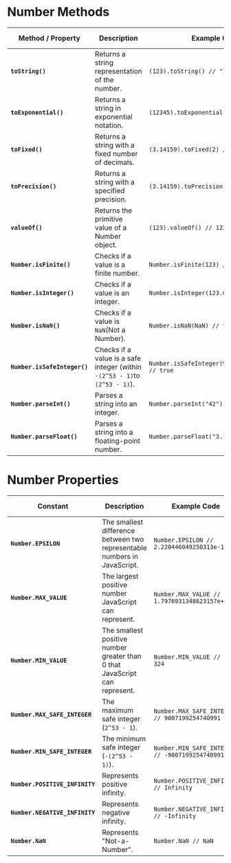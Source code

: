 
# Number Methods

| Method / Property                    | Description                                                                    | Example Code                                       | Changes Original?  |
| ------------------------------------ | ------------------------------------------------------------------------------ | -------------------------------------------------- | ------------------ |
| **`toString()`**             | Returns a string representation of the number.                                 | `(123).toString() // "123"`                      | ❌ Returns string  |
| **`toExponential()`**        | Returns a string in exponential notation.                                      | `(12345).toExponential(2) // "1.23e+4"`          | ❌ Returns string  |
| **`toFixed()`**              | Returns a string with a fixed number of decimals.                              | `(3.14159).toFixed(2) // "3.14"`                 | ❌ Returns string  |
| **`toPrecision()`**          | Returns a string with a specified precision.                                   | `(3.14159).toPrecision(3) // "3.14"`             | ❌ Returns string  |
| **`valueOf()`**              | Returns the primitive value of a Number object.                                | `(123).valueOf() // 123`                         | ❌ Returns number  |
| **`Number.isFinite()`**      | Checks if a value is a finite number.                                          | `Number.isFinite(123) // true`                   | ❌ Returns boolean |
| **`Number.isInteger()`**     | Checks if a value is an integer.                                               | `Number.isInteger(123.0) // true`                | ❌ Returns boolean |
| **`Number.isNaN()`**         | Checks if a value is `NaN`(Not a Number).                                    | `Number.isNaN(NaN) // true`                      | ❌ Returns boolean |
| **`Number.isSafeInteger()`** | Checks if a value is a safe integer (within `-(2^53 - 1)`to `(2^53 - 1)`). | `Number.isSafeInteger(9007199254740991) // true` | ❌ Returns boolean |
| **`Number.parseInt()`**      | Parses a string into an integer.                                               | `Number.parseInt("42") // 42`                    | ❌ Returns number  |
| **`Number.parseFloat()`**    | Parses a string into a floating-point number.                                  | `Number.parseFloat("3.14") // 3.14`              | ❌ Returns number  |

# Number Properties

| Constant                               | Description                                                                | Example Code                                     | Changes Original? |
| -------------------------------------- | -------------------------------------------------------------------------- | ------------------------------------------------ | ----------------- |
| **`Number.EPSILON`**           | The smallest difference between two representable numbers in JavaScript.   | `Number.EPSILON // 2.220446049250313e-16`      | ❌ Returns number |
| **`Number.MAX_VALUE`**         | The largest positive number JavaScript can represent.                      | `Number.MAX_VALUE // 1.7976931348623157e+308`  | ❌ Returns number |
| **`Number.MIN_VALUE`**         | The smallest positive number greater than 0 that JavaScript can represent. | `Number.MIN_VALUE // 5e-324`                   | ❌ Returns number |
| **`Number.MAX_SAFE_INTEGER`**  | The maximum safe integer (`2^53 - 1`).                                   | `Number.MAX_SAFE_INTEGER // 9007199254740991`  | ❌ Returns number |
| **`Number.MIN_SAFE_INTEGER`**  | The minimum safe integer (`-(2^53 - 1)`).                                | `Number.MIN_SAFE_INTEGER // -9007199254740991` | ❌ Returns number |
| **`Number.POSITIVE_INFINITY`** | Represents positive infinity.                                              | `Number.POSITIVE_INFINITY // Infinity`         | ❌ Returns number |
| **`Number.NEGATIVE_INFINITY`** | Represents negative infinity.                                              | `Number.NEGATIVE_INFINITY // -Infinity`        | ❌ Returns number |
| **`Number.NaN`**               | Represents "Not-a-Number".                                                 | `Number.NaN // NaN`                            | ❌ Returns number |
